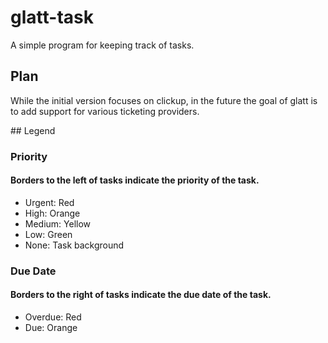 # glatt-task

A simple program for keeping track of tasks.

## Plan

While the initial version focuses on clickup, in the future the goal of glatt is to add support for various ticketing providers.

## Legend

### Priority

#### Borders to the left of tasks indicate the priority of the task.

-   Urgent: Red
-   High: Orange
-   Medium: Yellow
-   Low: Green
-   None: Task background

### Due Date

#### Borders to the right of tasks indicate the due date of the task.

-   Overdue: Red
-   Due: Orange
